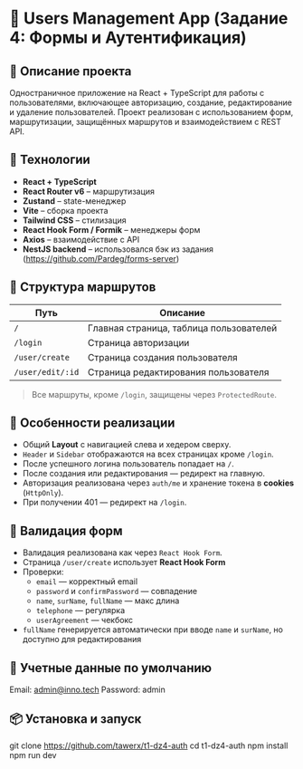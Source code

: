 # 🧾 Users Management App (Задание 4: Формы и Аутентификация)

## 📌 Описание проекта

Одностраничное приложение на React + TypeScript для работы с пользователями, включающее авторизацию, создание, редактирование и удаление пользователей. Проект реализован с использованием форм, маршрутизации, защищённых маршрутов и взаимодействием с REST API.

## 🚀 Технологии

- **React + TypeScript**
- **React Router v6** – маршрутизация
- **Zustand** – state-менеджер
- **Vite** – сборка проекта
- **Tailwind CSS** – стилизация
- **React Hook Form / Formik** – менеджеры форм
- **Axios** – взаимодействие с API
- **NestJS backend** – использовался бэк из задания (https://github.com/Pardeg/forms-server)

## 📂 Структура маршрутов

| Путь             | Описание                                |
| ---------------- | --------------------------------------- |
| `/`              | Главная страница, таблица пользователей |
| `/login`         | Страница авторизации                    |
| `/user/create`   | Страница создания пользователя          |
| `/user/edit/:id` | Страница редактирования пользователя    |

> Все маршруты, кроме `/login`, защищены через `ProtectedRoute`.

## 📑 Особенности реализации

- Общий **Layout** с навигацией слева и хедером сверху.
- `Header` и `Sidebar` отображаются на всех страницах кроме `/login`.
- После успешного логина пользователь попадает на `/`.
- После создания или редактирования — редирект на главную.
- Авторизация реализована через `auth/me` и хранение токена в **cookies** (`HttpOnly`).
- При получении 401 — редирект на `/login`.

## 🧮 Валидация форм

- Валидация реализована как через `React Hook Form`.
- Страница `/user/create` использует **React Hook Form**
- Проверки:
  - `email` — корректный email
  - `password` и `confirmPassword` — совпадение
  - `name`, `surName`, `fullName` — макс длина
  - `telephone` — регулярка
  - `userAgreement` — чекбокс
- `fullName` генерируется автоматически при вводе `name` и `surName`, но доступно для редактирования

## 👤 Учетные данные по умолчанию

Email: admin@inno.tech
Password: admin

## 📦 Установка и запуск

git clone https://github.com/tawerx/t1-dz4-auth
cd t1-dz4-auth
npm install
npm run dev
